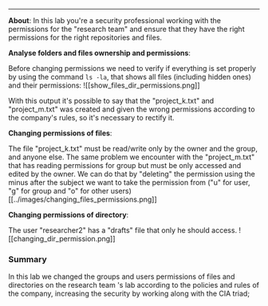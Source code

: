 ___
**About**: In this lab you're a security professional working with the permissions for the "research team" and ensure that they have the right permissions for the right repositories and files.

**Analyse folders and files ownership and permissions**:
	
Before changing permissions we need to verify if everything is set properly by using the command `ls -la`, that shows all files (including hidden ones) and their permissions:
![[show_files_dir_permissions.png]]

With this output it's possible to say that the "project_k.txt" and "project_m.txt" was created and given the wrong permissions according to the company's rules, so it's necessary to rectify it.

**Changing permissions of files**:
	
The file "project_k.txt" must be read/write only by the owner and the group, and anyone else.
The same problem we encounter with the "project_m.txt" that has reading permissions for group but must be only accessed and edited by the owner.
We can do that by "deleting" the permission using the minus after the subject we want to take the permission from ("u" for user, "g" for group and "o" for other users)
[[../images/changing_files_permissions.png]]

**Changing permissions of directory**:
	
The user "researcher2" has a "drafts" file that only he should access.
![[changing_dir_permission.png]]

### Summary
In this lab we changed the groups and users permissions of files and directories on the research team 's lab according to the policies and rules of the company, increasing the security by working along with the CIA triad;
